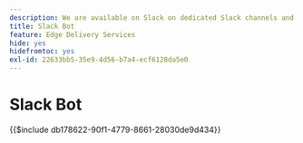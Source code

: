 ```yaml
---
description: We are available on Slack on dedicated Slack channels and both the Adobe team and the Slack bot are available to answer your questions.
title: Slack Bot
feature: Edge Delivery Services
hide: yes
hidefromtoc: yes
exl-id: 22633bb5-35e9-4d56-b7a4-ecf6128da5e0
---
```

# Slack Bot

{{$include db178622-90f1-4779-8661-28030de9d434}}
